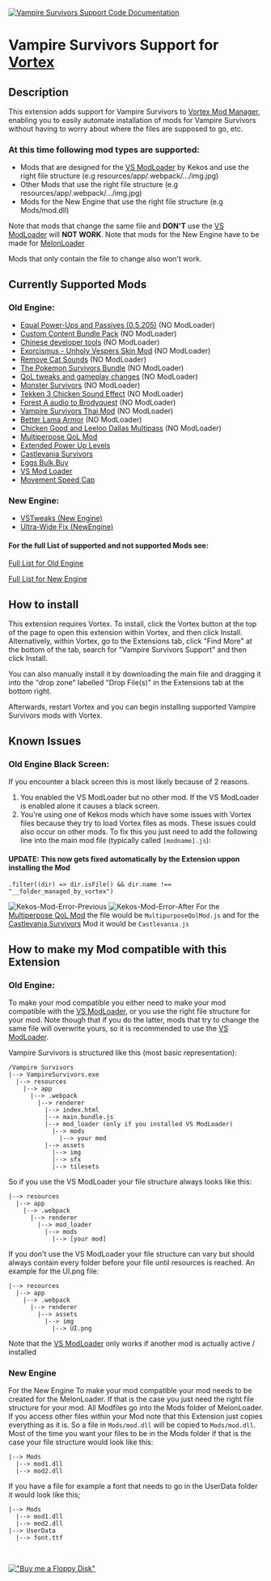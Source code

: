 [![Vampire Survivors Support Code Documentation](https://img.shields.io/badge/Vampire_Survivors_Support-Code_Documentation-green.svg)](https://der-floh.github.io/Vampire-Survivors-Support-for-Vortex/global.html)

# Vampire Survivors Support for [Vortex](https://www.nexusmods.com/about/vortex/)

## Description

This extension adds support for Vampire Survivors to [Vortex Mod Manager](https://www.nexusmods.com/about/vortex/), enabling you to easily automate installation of mods for Vampire Survivors without having to worry about where the files are supposed to go, etc.

### At this time following mod types are supported:
- Mods that are designed for the [VS ModLoader](https://www.nexusmods.com/vampiresurvivors/mods/64) by Kekos and use the right file structure (e.g resources/app/.webpack/.../img.jpg)
- Other Mods that use the right file structure (e.g resources/app/.webpack/.../img.jpg)
- Mods for the New Engine that use the right file structure (e.g Mods/mod.dll)

Note that mods that change the same file and **DON'T** use the [VS ModLoader](https://www.nexusmods.com/vampiresurvivors/mods/64) will **NOT WORK**.
Note that mods for the New Engine have to be made for [MelonLoader](https://github.com/LavaGang/MelonLoader/releases)

Mods that only contain the file to change also won't work.

## Currently Supported Mods
### Old Engine:
- [Equal Power-Ups and Passives (0.5.205)](https://www.nexusmods.com/vampiresurvivors/mods/5) (NO ModLoader)
- [Custom Content Bundle Pack](https://www.nexusmods.com/vampiresurvivors/mods/11) (NO ModLoader)
- [Chinese developer tools](https://www.nexusmods.com/vampiresurvivors/mods/16) (NO ModLoader)
- [Exorcismus - Unholy Vespers Skin Mod](https://www.nexusmods.com/vampiresurvivors/mods/17) (NO ModLoader)
- [Remove Cat Sounds](https://www.nexusmods.com/vampiresurvivors/mods/19) (NO ModLoader)
- [The Pokemon Survivors Bundle](https://www.nexusmods.com/vampiresurvivors/mods/37) (NO ModLoader)
- [QoL tweaks and gameplay changes](https://www.nexusmods.com/vampiresurvivors/mods/39) (NO ModLoader)
- [Monster Survivors](https://www.nexusmods.com/vampiresurvivors/mods/43) (NO ModLoader)
- [Tekken 3 Chicken Sound Effect](https://www.nexusmods.com/vampiresurvivors/mods/53) (NO ModLoader)
- [Forest A audio to Brodyquest](https://www.nexusmods.com/vampiresurvivors/mods/58) (NO ModLoader)
- [Vampire Survivors Thai Mod](https://www.nexusmods.com/vampiresurvivors/mods/69) (NO ModLoader)
- [Better Lama Armor](https://www.nexusmods.com/vampiresurvivors/mods/80) (NO ModLoader)
- [Chicken Good and Leeloo Dallas Multipass](https://www.nexusmods.com/vampiresurvivors/mods/81) (NO ModLoader)
- [Multiperpose QoL Mod](https://www.nexusmods.com/vampiresurvivors/mods/50)
- [Extended Power Up Levels](https://www.nexusmods.com/vampiresurvivors/mods/60)
- [Castlevania Survivors](https://www.nexusmods.com/vampiresurvivors/mods/61)
- [Eggs Bulk Buy](https://www.nexusmods.com/vampiresurvivors/mods/63)
- [VS Mod Loader](https://www.nexusmods.com/vampiresurvivors/mods/64)
- [Movement Speed Cap](https://www.nexusmods.com/vampiresurvivors/mods/65)

### New Engine:
- [VSTweaks (New Engine)](https://www.nexusmods.com/vampiresurvivors/mods/87)
- [Ultra-Wide Fix (NewEngine)](https://www.nexusmods.com/vampiresurvivors/mods/79)

#### For the full List of supported and not supported Mods see:
[Full List for Old Engine](https://github.com/Der-Floh/Vampire-Survivors-Support-for-Vortex/blob/main/support-lists/support-list-old-engine.md)

[Full List for New Engine](https://github.com/Der-Floh/Vampire-Survivors-Support-for-Vortex/blob/main/support-lists/support-list-new-engine.md)

## How to install

This extension requires Vortex. To install, click the Vortex button at the top of the page to open this extension within Vortex, and then click Install. Alternatively, within Vortex, go to the Extensions tab, click "Find More" at the bottom of the tab, search for "Vampire Survivors Support" and then click Install.

You can also manually install it by downloading the main file and dragging it into the "drop zone" labelled "Drop File(s)" in the Extensions tab at the bottom right.

Afterwards, restart Vortex and you can begin installing supported Vampire Survivors mods with Vortex.

## Known Issues

### Old Engine Black Screen:
If you encounter a black screen this is most likely because of 2 reasons.
1. You enabled the VS ModLoader but no other mod. If the VS ModLoader is enabled alone it causes a black screen.
2. You're using one of Kekos mods which have some issues with Vortex files because they try to load Vortex files as mods. These issues could also occur on other mods. To fix this you just need to add the following line into the main mod file (typically called `[modname].js`):
#### UPDATE: This now gets fixed automatically by the Extension uppon installing the Mod
`.filter((dir) => dir.isFile() && dir.name !== "__folder_managed_by_vortex")`

![Kekos-Mod-Error-Previous](https://staticdelivery.nexusmods.com/mods/2295/images/593/593-1716496297-2102395392.png)
![Kekos-Mod-Error-After](https://staticdelivery.nexusmods.com/mods/2295/images/593/593-1716496305-305732697.png)
For the [Multiperpose QoL Mod](https://www.nexusmods.com/vampiresurvivors/mods/50) the file would be `MultipurposeQolMod.js` and for the [Castlevania Survivors](https://www.nexusmods.com/vampiresurvivors/mods/61) Mod it would be `Castlevania.js`

## How to make my Mod compatible with this Extension

### Old Engine:
To make your mod compatible you either need to make your mod compatible with the [VS ModLoader](https://www.nexusmods.com/vampiresurvivors/mods/64), or you use the right file structure for your mod. Note though that if you do the latter, mods that try to change the same file will overwrite yours, so it is recommended to use the [VS ModLoader](https://www.nexusmods.com/vampiresurvivors/mods/64).

Vampire Survivors is structured like this (most basic representation):
```
/Vampire Survivors
|--> VampireSurvivors.exe
  |--> resources
    |--> app
      |--> .webpack
        |--> renderer
          |--> index.html
          |--> main.bundle.js
          |--> mod_loader (only if you installed VS ModLoader)
            |--> mods
              |--> your mod
          |--> assets
            |--> img
            |--> sfx
            |--> tilesets
```

So if you use the VS ModLoader your file structure always looks like this:
```
|--> resources
  |--> app
    |--> .webpack
      |--> renderer
        |--> mod_loader
          |--> mods
            |--> [your mod]
```

If you don't use the VS ModLoader your file structure can vary but should always contain every folder before your file until resources is reached. An example for the UI.png file:
```
|--> resources
  |--> app
    |--> .webpack
      |--> renderer
        |--> assets
          |--> img
            |--> UI.png
```

Note that the [VS ModLoader](https://www.nexusmods.com/vampiresurvivors/mods/64) only works if another mod is actually active / installed

### New Engine
For the New Engine
To make your mod compatible your mod needs to be created for the MelonLoader. If that is the case you just need the right file structure for your mod. All Modfiles go into the Mods folder of MelonLoader. If you access other files within your Mod note that this Extension just copies everything as it is. So a file in `Mods/mod.dll` will be copied to `Mods/mod.dll`. Most of the time you want your files to be in the Mods folder if that is the case your file structure would look like this:
```
|--> Mods
  |--> mod1.dll
  |--> mod2.dll
```

If you have a file for example a font that needs to go in the UserData folder it would look like this;
```
|--> Mods
  |--> mod1.dll
  |--> mod2.dll
|--> UserData
  |--> font.ttf
```

<br/>

[!["Buy me a Floppy Disk"](https://www.buymeacoffee.com/assets/img/custom_images/orange_img.png)](https://www.buymeacoffee.com/der_floh)
